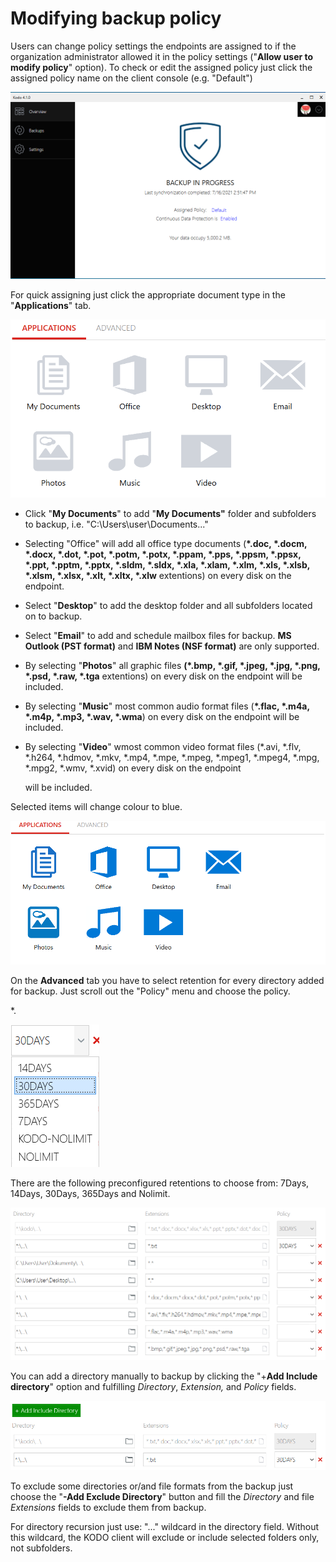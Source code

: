 # Modifying backup policy

Users can change policy settings the endpoints are assigned to if the organization administrator allowed it in the policy settings \("**Allow user to modify policy**" option\). To check or edit the assigned policy just click the assigned policy name on the client console \(e.g. "Default"\)

![](../../.gitbook/assets/image%20%2874%29.png)

For quick assigning just click the appropriate document type in the "**Applications**" tab.

![](../../.gitbook/assets/clipolicyset1.PNG)

* Click "**My Documents**" to add "**My Documents"** folder and subfolders to backup, i.e. "C:\Users\user\Documents...\"
* Selecting "Office" will add all office type documents \(**\*.doc, \*.docm, \*.docx, \*.dot, \*.pot, \*.potm, \*.potx,  \*.ppam, \*.pps, \*.ppsm, \*.ppsx, \*.ppt, \*.pptm, \*.pptx, \*.sldm, \*.sldx, \*.xla, \*.xlam, \*.xlm, \*.xls, \*.xlsb, \*.xlsm, \*.xlsx, \*.xlt, \*.xltx, \*.xlw** extentions\) on every disk on the endpoint.
* Select "**Desktop**" to add the desktop folder and all subfolders located on to backup.
* Select "**Email**" to add and schedule mailbox files for backup. **MS Outlook \(**PST format**\)** and **IBM Notes \(**NSF format**\)** are only supported.
* By selecting "**Photos**" all graphic files **\(\*.bmp, \*.gif, \*.jpeg, \*.jpg, \*.png, \*.psd, \*.raw, \*.tga** extentions\) on every disk on the endpoint will be included. 
* By selecting "**Music**" most common audio format files \(**\*.flac, \*.m4a, \*.m4p, \*.mp3, \*.wav, \*.wma**\) on every disk on the endpoint will be included.
* By selecting "**Video**" wmost common video format files \(\*.avi, \*.flv, \*.h264, \*.hdmov, \*.mkv, \*.mp4, \*.mpe, \*.mpeg, \*.mpeg1, \*.mpeg4, \*.mpg, \*.mpg2, \*.wmv, \*.xvid\) on every disk on the endpoint

  will be included.

Selected items will change colour to blue.

![](../../.gitbook/assets/clipolicyset2.PNG)

On the **Advanced** tab you have to select retention for every directory added for backup. Just scroll out the  "Policy" menu  and choose the policy.

\*.

![](../../.gitbook/assets/clipolicyset5.PNG)

There are the following preconfigured retentions to choose from: 7Days, 14Days, 30Days, 365Days and Nolimit.

![](../../.gitbook/assets/clipolicyset3.PNG)

You can add a directory manually to backup by clicking the "+**Add Include directory**" option and fulfilling _Directory_, _Extension,_ and _Policy_ fields.

![](../../.gitbook/assets/clipolicyset4.PNG)

To exclude some directories or/and file formats from the backup just choose the "**-Add Exclude Directory**" button and fill the _Directory_ and file _Extensions_ fields to exclude them from backup.

For directory recursion just use: "...\" wildcard in the directory field. Without this wildcard, the KODO client will exclude or include selected folders only, not subfolders.

